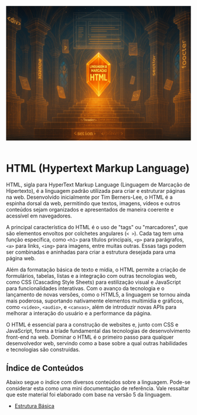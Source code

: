 <div align="center">
  <a href="https://github.com/joseferreira-dev/my-study-notes/tree/main/linguagem-html"><img src="./contents/banner-html.png"></a>
</div>
<br>

# HTML (Hypertext Markup Language)

HTML, sigla para HyperText Markup Language (Linguagem de Marcação de Hipertexto), é a linguagem padrão utilizada para criar e estruturar páginas na web. Desenvolvido inicialmente por Tim Berners-Lee, o HTML é a espinha dorsal da web, permitindo que textos, imagens, vídeos e outros conteúdos sejam organizados e apresentados de maneira coerente e acessível em navegadores.

A principal característica do HTML é o uso de "tags" ou "marcadores", que são elementos envoltos por colchetes angulares (`< >`). Cada tag tem uma função específica, como `<h1>` para títulos principais, `<p>` para parágrafos, `<a>` para links, `<img>` para imagens, entre muitas outras. Essas tags podem ser combinadas e aninhadas para criar a estrutura desejada para uma página web.

Além da formatação básica de texto e mídia, o HTML permite a criação de formulários, tabelas, listas e a integração com outras tecnologias web, como CSS (Cascading Style Sheets) para estilização visual e JavaScript para funcionalidades interativas. Com o avanço da tecnologia e o lançamento de novas versões, como o HTML5, a linguagem se tornou ainda mais poderosa, suportando nativamente elementos multimídia e gráficos, como `<video>`, `<audio>`, e `<canvas>`, além de introduzir novas APIs para melhorar a interação do usuário e a performance da página.

O HTML é essencial para a construção de websites e, junto com CSS e JavaScript, forma a tríade fundamental das tecnologias de desenvolvimento front-end na web. Dominar o HTML é o primeiro passo para qualquer desenvolvedor web, servindo como a base sobre a qual outras habilidades e tecnologias são construídas.

## Índice de Conteúdos

Abaixo segue o índice com diversos conteúdos sobre a linguagem. Pode-se considerar esta como uma mini documentação de referência. Vale ressaltar que este material foi elaborado com base na versão 5 da linguagem.

- [Estrutura Básica](./contents/01-estrutura/README.md)
